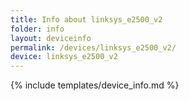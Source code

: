 ```yaml
---
title: Info about linksys_e2500_v2
folder: info
layout: deviceinfo
permalink: /devices/linksys_e2500_v2/
device: linksys_e2500_v2
---
```

{% include templates/device_info.md %}
